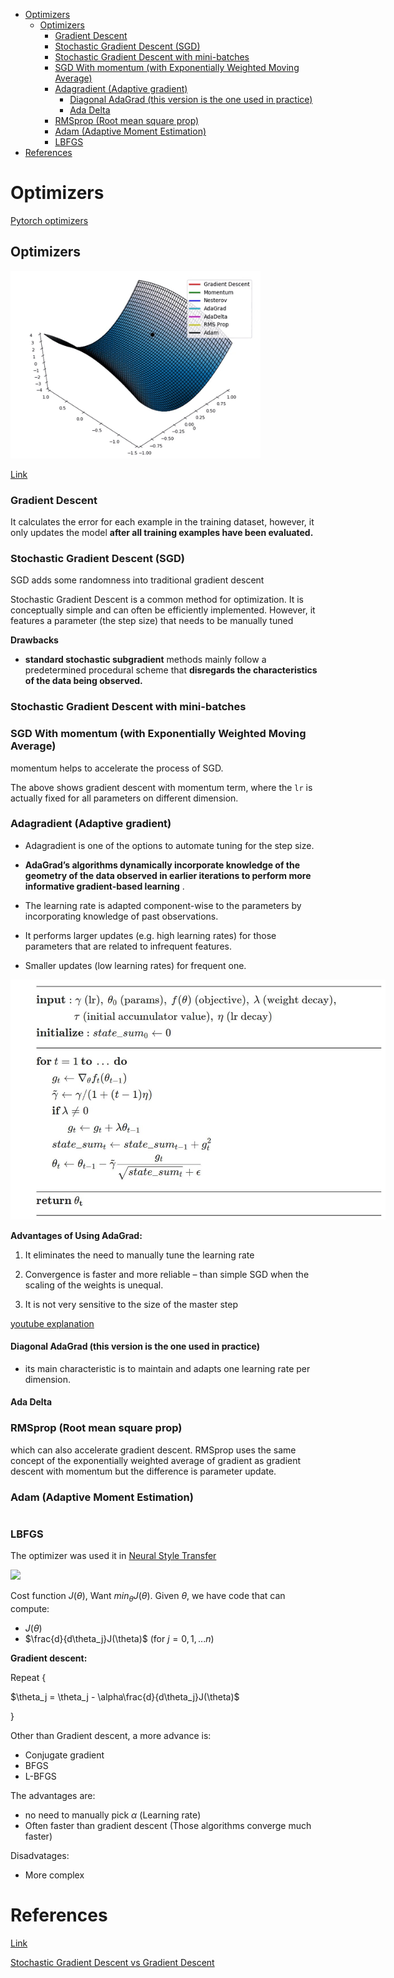 <!--ts-->
   * [Optimizers](#optimizers)
      * [Optimizers](#optimizers-1)
         * [Gradient Descent](#gradient-descent)
         * [Stochastic Gradient Descent (SGD)](#stochastic-gradient-descent-sgd)
         * [Stochastic Gradient Descent with mini-batches](#stochastic-gradient-descent-with-mini-batches)
         * [SGD With momentum (with Exponentially Weighted Moving Average)](#sgd-with-momentum-with-exponentially-weighted-moving-average)
         * [Adagradient (Adaptive gradient)](#adagradient-adaptive-gradient)
            * [Diagonal AdaGrad (this version is the one used in practice)](#diagonal-adagrad-this-version-is-the-one-used-in-practice)
            * [Ada Delta](#ada-delta)
         * [RMSprop (Root mean square prop)](#rmsprop-root-mean-square-prop)
         * [Adam (Adaptive Moment Estimation)](#adam-adaptive-moment-estimation)
         * [LBFGS](#lbfgs)
   * [References](#references)

<!-- Added by: gil_diy, at: Mon 07 Feb 2022 11:37:55 IST -->

<!--te-->

# Optimizers

[Pytorch optimizers](https://pytorch.org/docs/1.9.1/optim.html)

## Optimizers 

<p align="center" style="width:400px;" >
  <img src="images/optimizers/collection_of_optimizers.gif" title="tool tip here">
</p>

[Link](file:///home/gil_diy/my_documentation_helper/opencv/opencv.html)

### Gradient Descent

It calculates the error for each example in the training dataset,
however, it only updates the model **after all training examples have been evaluated.** 

### Stochastic Gradient Descent (SGD)

SGD adds some randomness into traditional gradient descent

Stochastic Gradient Descent is a common method for optimization. It is conceptually simple and can often be efficiently implemented. However, it features a parameter (the step size) that needs to be manually tuned

**Drawbacks**

* **standard stochastic subgradient** methods mainly follow a predetermined procedural scheme that **disregards the characteristics of the data being observed.**

### Stochastic Gradient Descent with mini-batches

### SGD With momentum (with Exponentially Weighted Moving Average)

momentum helps to accelerate the process of SGD.

The above shows gradient descent with momentum term, where the `lr` is actually fixed for all parameters on different dimension. 

### Adagradient (Adaptive gradient)

* Adagradient is one of the options to automate tuning for the step size.

* **AdaGrad’s algorithms dynamically incorporate knowledge of the geometry of the data observed in earlier iterations to perform more informative gradient-based learning** .


* The learning rate is adapted component-wise to the parameters by incorporating knowledge of past observations.

* It performs larger updates (e.g. high learning rates) for those parameters that are related to infrequent features.

* Smaller updates (low learning rates) for frequent one.


<p align="center"style="width:600px;" >
  <img src="images/optimizers/adagrad.jpg" title="tool tip here">
</p>

**Advantages of Using AdaGrad:**

1) It eliminates the need to manually tune the learning rate

2) Convergence is faster and more reliable – than simple SGD when the scaling of the weights is unequal.

3) It is not very sensitive to the size of the master step


[youtube explanation](https://www.youtube.com/watch?v=EGt-UOIIdDk)


#### Diagonal AdaGrad (this version is the one used in practice)

* its main characteristic is to maintain and adapts one learning rate per dimension.

#### Ada Delta

### RMSprop (Root mean square prop)

which can also accelerate gradient descent. RMSprop uses the same concept of the exponentially weighted average of gradient as gradient descent with momentum but the difference is parameter update.

### Adam (Adaptive Moment Estimation)


```python

```

### LBFGS 

The optimizer was used it in [Neural Style Transfer](https://youtu.be/B22nIUhXo4E?list=PLBoQnSflObcmbfshq9oNs41vODgXG-608&t=593)


<img src="https://render.githubusercontent.com/render/math?math=e^{i \pi} = -1">


<!-- <img src="https://render.githubusercontent.com/render/math?math=\alpha">
<img src="https://render.githubusercontent.com/render/math?math=\beta">
<img src="https://render.githubusercontent.com/render/math?math=\theta">
 -->

Cost function $J(\theta)$, Want $min_\theta J(\theta)$.
Given $\theta$, we have code that can compute:
* $J(\theta)$
* $\frac{d}{d\theta_j}J(\theta)$               (for $j=0,1,...n$)

**Gradient descent:**

Repeat {

   $\theta_j = \theta_j - \alpha\frac{d}{d\theta_j}J(\theta)$

}

Other than Gradient descent, a more advance is:

* Conjugate gradient
* BFGS
* L-BFGS

The advantages are:
* no need to manually pick $\alpha$ (Learning rate)
* Often faster than gradient descent (Those algorithms converge much faster)

Disadvatages:
* More complex


# References

[Link](https://youtu.be/mdKjMPmcWjY)

[Stochastic Gradient Descent vs Gradient Descent](https://youtu.be/FpDsDn-fBKA)